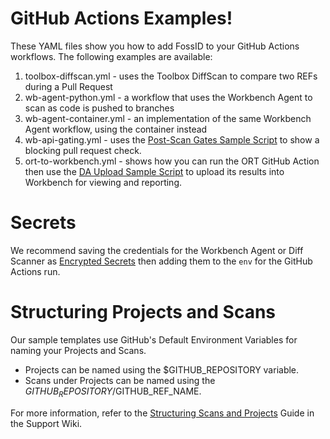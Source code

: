 # GitHub Actions Examples!

These YAML files show you how to add FossID to your GitHub Actions workflows. 
The following examples are available:

1. toolbox-diffscan.yml - uses the Toolbox DiffScan to compare two REFs during a Pull Request
2. wb-agent-python.yml - a workflow that uses the Workbench Agent to scan as code is pushed to branches
3. wb-agent-container.yml - an implementation of the same Workbench Agent workflow, using the container instead
4. wb-api-gating.yml - uses the [Post-Scan Gates Sample Script](https://github.com/fossid-ab/workbench-api-samples/tree/main/post-scan-gates) to show a blocking pull request check.
5. ort-to-workbench.yml - shows how you can run the ORT GitHub Action then use the [DA Upload Sample Script](https://github.com/fossid-ab/workbench-api-samples/tree/main/import-da) to upload its results into Workbench for viewing and reporting.

# Secrets 

We recommend saving the credentials for the Workbench Agent or Diff Scanner as [Encrypted Secrets](https://docs.github.com/en/actions/security-guides/encrypted-secrets) then adding them to the `env` for the GitHub Actions run. 

# Structuring Projects and Scans 

Our sample templates use GitHub's Default Environment Variables for naming your Projects and Scans.
- Projects can be named using the $GITHUB_REPOSITORY variable.
- Scans under Projects can be named using the $GITHUB_REPOSITORY/$GITHUB_REF_NAME.

For more information, refer to the [Structuring Scans and Projects](https://fossid.atlassian.net/servicedesk/customer/portal/3/article/372965437) Guide in the Support Wiki.
